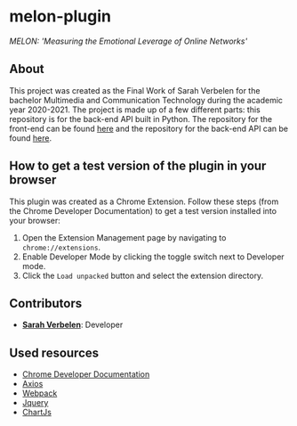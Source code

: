 # melon-plugin
*MELON: 'Measuring the Emotional Leverage of Online Networks'*
## About
This project was created as the Final Work of Sarah Verbelen for the bachelor Multimedia and Communication Technology during the academic year 2020-2021. The project is made up of a few different parts: this repository is for the back-end API built in Python. The repository for the front-end can be found [here](https://github.com/sarahverbelen/melon) and the repository for the back-end API can be found [here](https://github.com/sarahverbelen/melon-api).

## How to get a test version of the plugin in your browser
This plugin was created as a Chrome Extension. Follow these steps (from the Chrome Developer Documentation) to get a test version installed into your browser:
1. Open the Extension Management page by navigating to `chrome://extensions`.
2. Enable Developer Mode by clicking the toggle switch next to Developer mode.
3. Click the `Load unpacked` button and select the extension directory.

## Contributors
* [**Sarah Verbelen**](sarah.verbelen@student.ehb.be): Developer 

## Used resources
* [Chrome Developer Documentation](https://developer.chrome.com/docs/extensions/mv3/getstarted/)
* [Axios](https://github.com/axios/axios)
* [Webpack](https://webpack.js.org/)
* [Jquery](https://jquery.com/)
* [ChartJs](https://www.chartjs.org/)